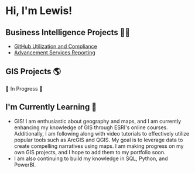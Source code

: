 <h1>Hi, I'm Lewis!</h1>

<h2>Business Intelligence Projects 👨‍💻</h2>

  - [GitHub Utilization and Compliance](https://github.com/lewisdecarolis19/GithubUtilizationMetrics/tree/main)
  - [Advancement Services Reporting](https://github.com/lewisdecarolis19/AdvancementServicesVisualizations)
<!--
  - [Cyberquery Project 1](https://github.com/joshmadakor1/4chan-Image-Analysis-Middleware-C964) <b><i>(Potentially NSFW)</b></i>
  - [Inventory Label CQ](https://github.com/joshmadakor1/Sentinel-Lab)
  - [PV User Allocation CQ](https://github.com/joshmadakor1/Sentinel-Lab)
  - [QlikView Project and Load Script](https://github.com/joshmadakor1/Jwipe.PowerShell)
  - [Form if possible?](https://github.com/joshmadakor1/AD_PS)
  - [PE?](https://github.com/joshmadakor1/PowerShell-Integrity-FIM)
  - [PowerAutomate for Reference Guide](https://github.com/joshmadakor1/EncrypterPOC)
  - [Something to Show Project Management or Collaboration](https://github.com/joshmadakor1/EncrypterPOC)
-->


<h2>GIS Projects 🌎</h2>

 🚧 In Progress 🚧
  

<h2>I'm Currently Learning 🌱</h2>

- GIS!  I am enthusiastic about geography and maps, and I am currently enhancing my knowledge of GIS through ESRI's online courses.  Additionally, I am following along with video tutorials to effectively utilize popular tools such as ArcGIS and QGIS.  My goal is to leverage data to create compelling narratives using maps.  I am making progress on my own GIS projects, and I hope to add them to my portfolio soon.
- I am also continuing to build my knowledge in SQL, Python, and PowerBI.


<!--
<h2>📺 Project Explanations</h2>

[How to get into Cybersecurity Starting From Zero](https://www.youtube.com/watch?v=a83ASGn_V_s)


<h2> 🤳 Connect with me:</h2>

[<img align="left" alt="JoshMadakor | YouTube" width="22px" src="https://cdn.jsdelivr.net/npm/simple-icons@v3/icons/youtube.svg" />][youtube]
[<img align="left" alt="JoshMadakor | LinkedIn" width="22px" src="https://cdn.jsdelivr.net/npm/simple-icons@v3/icons/linkedin.svg" />][linkedin]


- 🔭 I’m currently working on ...
- 🌱 I’m currently learning ...
- 👯 I’m looking to collaborate on ...
- 🤔 I’m looking for help with ...
- 💬 Ask me about ...
- 📫 How to reach me: ...
- 😄 Pronouns: ...
- ⚡ Fun fact: ...
-->
